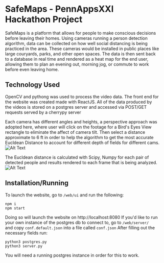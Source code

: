 # SafeMaps - PennAppsXXI Hackathon Project
  SafeMaps is a platform that allows for people to make conscious decisions before leaving their homes. Using cameras running a person detection algorithm, data can be collected on how well social distancing is being practiced in the area. These cameras would be installed in public places like large couryards, parks, and other open spaces. The data is then sent back to a database in real time and rendered as a heat map for the end user, allowing them to plan an evening out, morning jog, or commute to work before even leaving home. 

## Technology Used
OpenCV and pythong was used to process the video data. 
The front end for the website was created made with ReactJS. All of the data produced by the videos is stored on a postgres server and accessed via POST/GET requests served by a cherrypy server

Each camera has different angles and heights, a perspective approach was adopted here, where user will click on the footage for a Bird's Eyes View rectangle to eliminate the affect of camera tilt. Then select a distance approximate to 6 ft in order to help the algorithm to get the most accurate Eucldean Distance to account for different depth of fields for different cams.
![Alt Text](https://github.com/pwsq/PennApps/blob/master/Screenshot%202020-09-19%20102857.png?raw=true)

The Eucldean distance is calculated with Scipy, Numpy for each pair of detected people and results rendered to each frame that is being analyzed.
![Alt Text](https://raw.githubusercontent.com/pwsq/PennApps/master/Screenshot%202020-09-19%20103020.png)


## Installation/Running

To launch the website, go to `/web/ui` and run the following:
```
npm i
npm start
```
Doing so will launch the website on http://localhost:8080
If you'd like to run your own instance of the postgres db to connect to, go to `/web/server/ ` and copy `conf.default.json` into a file called `conf.json` After filling out the necessary fields run:

```
python3 postgres.py
python3 server.py
```
You will need a running postgres instance in order for this to work.
